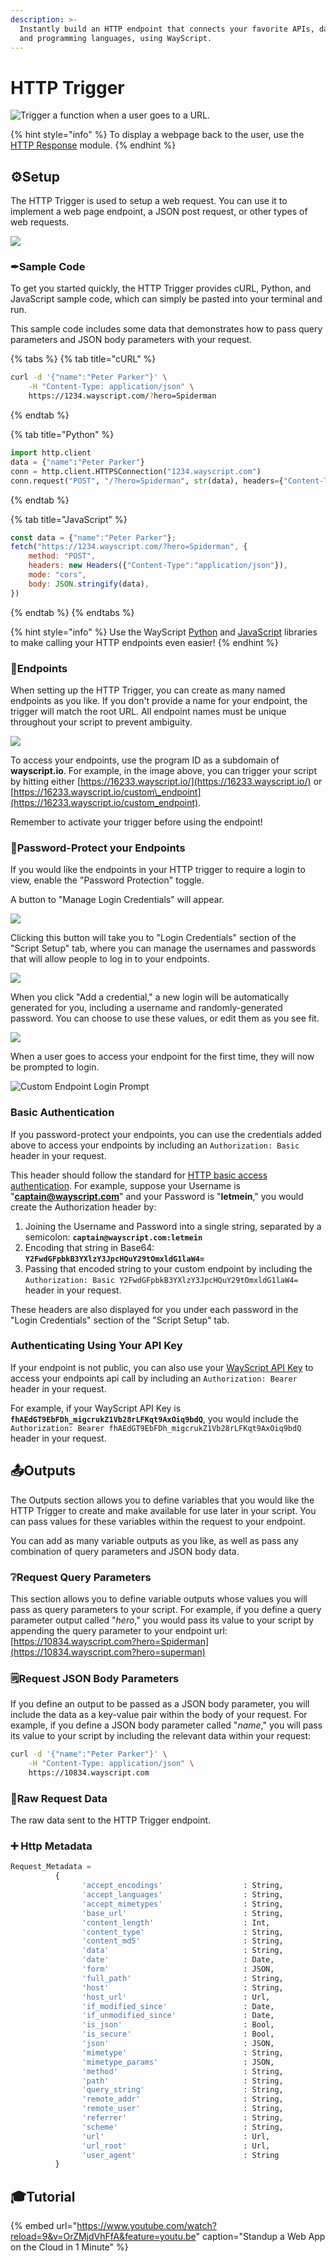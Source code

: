 ```yaml
---
description: >-
  Instantly build an HTTP endpoint that connects your favorite APIs, databases,
  and programming languages, using WayScript.
---
```


# HTTP Trigger

![Trigger a function when a user goes to a URL.](../../.gitbook/assets/http%20%282%29%20%283%29%20%283%29%20%283%29.png)

{% hint style="info" %}
To display a webpage back to the user, use the [HTTP Response](../modules/http-response.md) module.
{% endhint %}

## ⚙Setup

The HTTP Trigger is used to setup a web request. You can use it to implement a web page endpoint, a JSON post request, or other types of web requests.

![](../../.gitbook/assets/screen-shot-2019-11-12-at-7.17.39-pm.png)

### ✒Sample Code

To get you started quickly, the HTTP Trigger provides cURL, Python, and JavaScript sample code, which can simply be pasted into your terminal and run.

This sample code includes some data that demonstrates how to pass query parameters and JSON body parameters with your request.

{% tabs %}
{% tab title="cURL" %}
```bash
curl -d '{"name":"Peter Parker"}' \
    -H "Content-Type: application/json" \
    https://1234.wayscript.com/?hero=Spiderman
```
{% endtab %}

{% tab title="Python" %}
```python
import http.client
data = {"name":"Peter Parker"}
conn = http.client.HTTPSConnection("1234.wayscript.com")
conn.request("POST", "/?hero=Spiderman", str(data), headers={"Content-Type":"application/json"})
```
{% endtab %}

{% tab title="JavaScript" %}
```javascript
const data = {"name":"Peter Parker"};
fetch("https://1234.wayscript.com/?hero=Spiderman", {
    method: "POST",
    headers: new Headers({"Content-Type":"application/json"}),
    mode: "cors",
    body: JSON.stringify(data),
})
```
{% endtab %}
{% endtabs %}

{% hint style="info" %}
Use the WayScript [Python](https://github.com/wayscript/wayscript-python) and [JavaScript](https://github.com/wayscript/wayscript-js) libraries to make calling your HTTP endpoints even easier!
{% endhint %}

### 🔗Endpoints

When setting up the HTTP Trigger, you can create as many named endpoints as you like. If you don't provide a name for your endpoint, the trigger will match the root URL. All endpoint names must be unique throughout your script to prevent ambiguity.

![](../../.gitbook/assets/screen-shot-2020-03-13-at-1.15.21-pm.png)

To access your endpoints, use the program ID as a subdomain of **wayscript.io**. For example, in the image above, you can trigger your script by hitting either [https://16233.wayscript.io/](https://16233.wayscript.io/) or [https://16233.wayscript.io/custom\_endpoint](https://16233.wayscript.io/custom_endpoint).

Remember to activate your trigger before using the endpoint!

### 🔐Password-Protect your Endpoints

If you would like the endpoints in your HTTP trigger to require a login to view, enable the "Password Protection" toggle.

A button to "Manage Login Credentials" will appear.

![](../../.gitbook/assets/screen-shot-2019-11-12-at-7.39.21-pm.png)

Clicking this button will take you to "Login Credentials" section of the "Script Setup" tab, where you can manage the usernames and passwords that will allow people to log in to your endpoints.

![](../../.gitbook/assets/screen-shot-2019-11-12-at-7.40.18-pm.png)

When you click "Add a credential," a new login will be automatically generated for you, including a username and randomly-generated password. You can choose to use these values, or edit them as you see fit.

![](../../.gitbook/assets/screen-shot-2019-11-12-at-7.41.50-pm.png)

When a user goes to access your endpoint for the first time, they will now be prompted to login.

![Custom Endpoint Login Prompt](../../.gitbook/assets/screen-shot-2019-11-12-at-7.50.17-pm%20%281%29.png)

### Basic Authentication

If you password-protect your endpoints, you can use the credentials added above to access your endpoints by including an `Authorization: Basic` header in your request.

This header should follow the standard for [HTTP basic access authentication](https://en.wikipedia.org/wiki/Basic_access_authentication). For example, suppose your Username is "**captain@wayscript.com**" and your Password is "**letmein**," you would create the Authorization header by:

1. Joining the Username and Password into a single string, separated by a semicolon: **`captain@wayscript.com:letmein`**
2. Encoding that string in Base64: **`Y2FwdGFpbkB3YXlzY3JpcHQuY29tOmxldG1laW4=`**
3. Passing that encoded string to your custom endpoint by including the `Authorization: Basic Y2FwdGFpbkB3YXlzY3JpcHQuY29tOmxldG1laW4=` header in your request.

These headers are also displayed for you under each password in the "Login Credentials" section of the "Script Setup" tab.

### Authenticating Using Your API Key

If your endpoint is not public, you can also use your [WayScript API Key](../../account-management/managing-your-api-key.md) to access your endpoints api call by including an `Authorization: Bearer` header in your request.

For example, if your WayScript API Key is **`fhAEdGT9EbFDh_migcrukZ1Vb28rLFKqt9AxOiq9bdQ`**, you would include the `Authorization: Bearer fhAEdGT9EbFDh_migcrukZ1Vb28rLFKqt9AxOiq9bdQ` header in your request.

## 📤Outputs

The Outputs section allows you to define variables that you would like the HTTP Trigger to create and make available for use later in your script. You can pass values for these variables within the request to your endpoint.

You can add as many variable outputs as you like, as well as pass any combination of query parameters and JSON body data.

### ❔Request Query Parameters

This section allows you to define variable outputs whose values you will pass as query parameters to your script. For example, if you define a query parameter output called "_hero_," you would pass its value to your script by appending the query parameter to your endpoint url: [https://10834.wayscript.com?hero=Spiderman](https://10834.wayscript.com?hero=superman)

### 🗒Request JSON Body Parameters

If you define an output to be passed as a JSON body parameter, you will include the data as a key-value pair within the body of your request. For example, if you define a JSON body parameter called "_name_," you will pass its value to your script by including the relevant data within your request:

```bash
curl -d '{"name":"Peter Parker"}' \
    -H "Content-Type: application/json" \
    https://10834.wayscript.com
```

### 🔣Raw Request Data

The raw data sent to the HTTP Trigger endpoint.

### ➕ Http Metadata

```python
Request_Metadata = 
          {
                'accept_encodings'                  : String,
                'accept_languages'                  : String,
                'accept_mimetypes'                  : String,
                'base_url'                          : String,
                'content_length'                    : Int,
                'content_type'                      : String,
                'content_md5'                       : String,
                'data'                              : String,
                'date'                              : Date,
                'form'                              : JSON,
                'full_path'                         : String,
                'host'                              : String,
                'host_url'                          : Url,
                'if_modified_since'                 : Date,
                'if_unmodified_since'               : Date,
                'is_json'                           : Bool,
                'is_secure'                         : Bool,
                'json'                              : JSON,
                'mimetype'                          : String,
                'mimetype_params'                   : JSON,
                'method'                            : String,
                'path'                              : String,
                'query_string'                      : String,
                'remote_addr'                       : String,
                'remote_user'                       : String,
                'referrer'                          : String,
                'scheme'                            : String,
                'url'                               : Url,
                'url_root'                          : Url,
                'user_agent'                        : String
          }
```

## 🎓Tutorial

{% embed url="https://www.youtube.com/watch?reload=9&v=OrZMjdVhFfA&feature=youtu.be" caption="Standup a Web App on the Cloud in 1 Minute" %}

